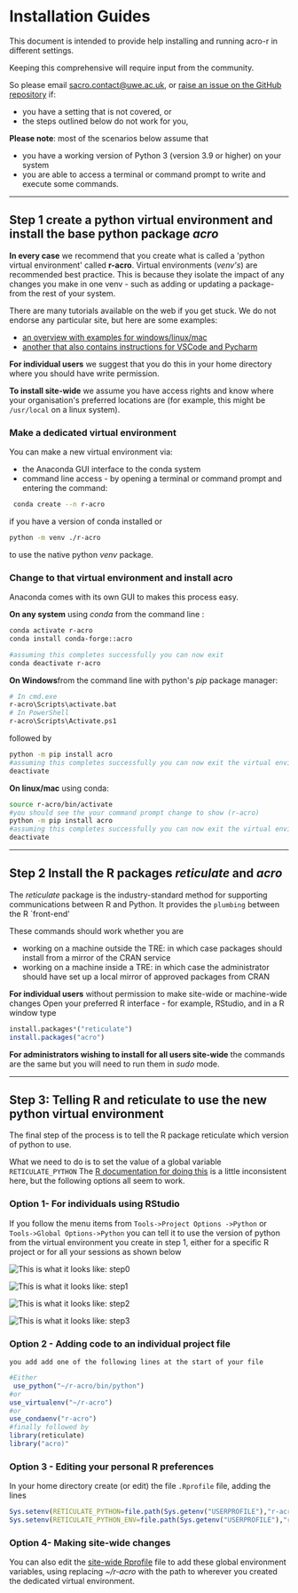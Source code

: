 # Installation Guides

This document is intended to provide help installing and running acro-r in different settings.

Keeping this comprehensive will require input from the community.

So please email sacro.contact@uwe.ac.uk, or [raise an issue on the GitHub repository](https://github.com/AI-SDC/ACRO-R/issues/new/choose) if:
 - you have a setting that is not covered, or
 - the steps outlined below do not work for you,

**Please note**: most of the scenarios below assume that
- you have a working version of Python 3 (version 3.9 or higher) on your system
- you are able to access a terminal or command prompt to write and execute some commands.

---

## Step 1 create a python virtual environment and install the base python package *acro*
**In every case** we recommend that you create what is called a 'python virtual environment' called **r-acro**.
Virtual environments (*venv's*) are recommended best practice.
This is because they isolate the impact of any changes you make in one venv - such as adding or updating a package- from the rest of your system.

There are many tutorials available on the web if you get stuck.
We do not endorse any particular site, but here are some examples:
- [an overview with examples  for windows/linux/mac](https://python.land/virtual-environments/virtualenv)
- [another that also contains instructions for VSCode and Pycharm](https://realpython.com/python-virtual-environments-a-primer/)

**For individual users** we suggest that you do this in your home directory where you should have write permission.

**To install site-wide** we assume you have access rights and know where your organisation's preferred locations are (for example, this might be ```/usr/local``` on a linux system).

### Make a dedicated virtual environment
You can make a new virtual environment  via:
- the Anaconda GUI interface to the conda system
- command line access - by opening a terminal or command prompt and entering the command:
 ```sh
  conda create --n r-acro
  ```
if you have a version of conda installed or
 ```sh
python -m venv ./r-acro
```
to use the native python *venv* package.

### Change to that virtual environment and install acro
Anaconda comes with its own GUI to makes this process easy.

**On any system** using *conda* from the command line :
```sh
conda activate r-acro
conda install conda-forge::acro

#assuming this completes successfully you can now exit
conda deactivate r-acro
```

**On Windows**from the command line with python's *pip* package manager:
```sh
# In cmd.exe
r-acro\Scripts\activate.bat
# In PowerShell
r-acro\Scripts\Activate.ps1
```
followed by
```sh
python -m pip install acro
#assuming this completes successfully you can now exit the virtual environment
deactivate
```

**On linux/mac** using conda:

```sh
source r-acro/bin/activate
#you should see the your command prompt change to show (r-acro)
python -m pip install acro
#assuming this completes successfully you can now exit the virtual environment
deactivate
```
---

## Step 2 Install the R packages *reticulate* and *acro*

The *reticulate* package is the industry-standard method for supporting communications between R and Python.
It provides the `plumbing` between the R `front-end'

These commands should work whether you are
- working on a machine outside the TRE: in which case packages should install from a mirror of the CRAN service
- working on a machine inside a TRE: in which case the administrator should have set up a local mirror of approved packages from CRAN

**For individual users** without permission to make site-wide or machine-wide changes
Open your preferred R interface - for  example, RStudio, and in a R window type
```R
install.packages*("reticulate")
install.packages("acro")
```

**For administrators wishing to install for all users site-wide** the commands are  the same but you will need to run them in *sudo* mode.

---

## Step 3: Telling R and reticulate to use the new python virtual environment
The final step of the process is to tell the R package reticulate which version of python to use.

What we need to do is to set the value of a global variable ```RETICULATE_PYTHON```
The [R documentation for doing this](https://rstudio.github.io/reticulate/articles/versions.html) is a little inconsistent here, but the following  options all seem to work.

### Option 1- For individuals using RStudio
If you follow the menu items from ```Tools->Project Options ->Python``` or ```Tools->Global Options->Python``` you can tell it to use the version of python from the virtual environment you create in step 1, either for a specific R project or for all your sessions as shown below

![This is what it looks like: step0](./images/settingpython-rstudio-step0.png)

![This is what it looks like: step1](./images/settingpython-rstudio-step1.png)

![This is what it looks like: step2](./images/settingpython-rstudio-step2.png)

![This is what it looks like: step3](./images/settingpython-rstudio-step3.png)

### Option 2 - Adding code to an individual project file
    you add add one of the following lines at the start of your file
   ```R
   #Either
    use_python("~/r-acro/bin/python")
   #or
   use_virtualenv("~/r-acro")
   #or
   use_condaenv("r-acro")
   #finally followed by
  library(reticulate)
  library("acro)"
   ```

### Option 3 - Editing your personal R preferences
In your home directory create (or edit) the file ```.Rprofile``` file, adding the lines

```R
Sys.setenv(RETICULATE_PYTHON=file.path(Sys.getenv("USERPROFILE"),"r-acro/bin/python"))
Sys.setenv(RETICULATE_PYTHON_ENV=file.path(Sys.getenv("USERPROFILE"),"r-acro"))
```



### Option 4- Making site-wide changes
 You can also edit the [site-wide Rprofile]() file to add these global environment variables, using replacing *~/r-acro* with the path to wherever you created the dedicated virtual environment.
